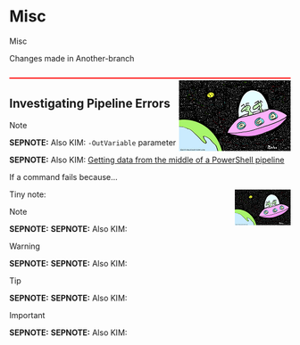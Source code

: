 # Misc
Misc

Changes made in Another-branch


<img src="https://raw.githubusercontent.com/ScottEP/Misc/master/HLineRed2560x8.png"/>

<img src="https://raw.githubusercontent.com/ScottEP/Misc/master/snote.png" alt="SEPNOTE" align="right"/>

## Investigating Pipeline Errors

> [!NOTE]
> **SEPNOTE:** Also KIM: `-OutVariable` parameter
>
> **SEPNOTE:** Also KIM: [Getting data from the middle of a PowerShell pipeline](https://powershellstation.com/2018/06/24/getting-data-from-the-middle-of-a-powershell-pipeline/)

If a command fails because...




Tiny note:
<img src="https://raw.githubusercontent.com/ScottEP/Misc/master/tnote.png" alt="SEPNOTE" align="right"/>




> [!NOTE]
> **SEPNOTE:**
> **SEPNOTE:** Also KIM:

> [!WARNING]
> **SEPNOTE:**
> **SEPNOTE:** Also KIM:

> [!TIP]
> **SEPNOTE:**
> **SEPNOTE:** Also KIM:

> [!IMPORTANT]
> **SEPNOTE:**
> **SEPNOTE:** Also KIM:

